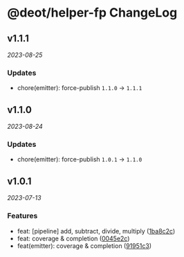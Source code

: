 # @deot/helper-fp ChangeLog

## v1.1.1

_2023-08-25_

### Updates

- chore(emitter): force-publish `1.1.0` -> `1.1.1`

## v1.1.0

_2023-08-24_

### Updates

- chore(emitter): force-publish `1.0.1` -> `1.1.0`

## v1.0.1

_2023-07-13_

### Features

- feat: [pipeline] add, subtract, divide, multiply ([1ba8c2c](https://github.com/deot/helper/commit/1ba8c2c76c6dde7c83578664e264080c7255ae8a))
- feat: coverage & completion ([0045e2c](https://github.com/deot/helper/commit/0045e2caf681fffb442daf0be886c1c41d9ded55))
- feat(emitter): coverage & completion ([91951c3](https://github.com/deot/helper/commit/91951c379dad6939f7520b02717ed1441f28bd9d))
